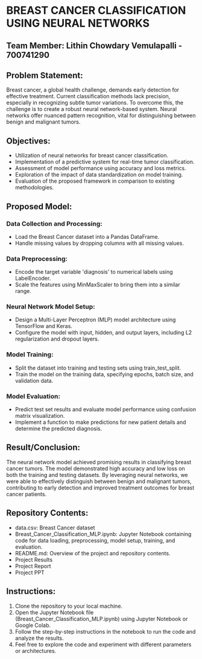 # BREAST CANCER CLASSIFICATION USING NEURAL NETWORKS

## Team Member: Lithin Chowdary Vemulapalli - 700741290

## Problem Statement:
Breast cancer, a global health challenge, demands early detection for effective treatment. Current classification methods lack precision, especially in recognizing subtle tumor variations. To overcome this, the challenge is to create a robust neural network-based system. Neural networks offer nuanced pattern recognition, vital for distinguishing between benign and malignant tumors.

## Objectives:
- Utilization of neural networks for breast cancer classification.
- Implementation of a predictive system for real-time tumor classification.
- Assessment of model performance using accuracy and loss metrics.
- Exploration of the impact of data standardization on model training.
- Evaluation of the proposed framework in comparison to existing methodologies.

## Proposed Model:

### Data Collection and Processing:
- Load the Breast Cancer dataset into a Pandas DataFrame.
- Handle missing values by dropping columns with all missing values.

### Data Preprocessing:
- Encode the target variable 'diagnosis' to numerical labels using LabelEncoder.
- Scale the features using MinMaxScaler to bring them into a similar range.

### Neural Network Model Setup:
- Design a Multi-Layer Perceptron (MLP) model architecture using TensorFlow and Keras.
- Configure the model with input, hidden, and output layers, including L2 regularization and dropout layers.

### Model Training:
- Split the dataset into training and testing sets using train_test_split.
- Train the model on the training data, specifying epochs, batch size, and validation data.

### Model Evaluation:
- Predict test set results and evaluate model performance using confusion matrix visualization.
- Implement a function to make predictions for new patient details and determine the predicted diagnosis.

## Result/Conclusion:
The neural network model achieved promising results in classifying breast cancer tumors. The model demonstrated high accuracy and low loss on both the training and testing datasets. By leveraging neural networks, we were able to effectively distinguish between benign and malignant tumors, contributing to early detection and improved treatment outcomes for breast cancer patients.


## Repository Contents:
- data.csv: Breast Cancer dataset
- Breast_Cancer_Classification_MLP.ipynb: Jupyter Notebook containing code for data loading, preprocessing, model setup, training, and evaluation.
- README.md: Overview of the project and repository contents.
- Project Results
- Project Report
- Project PPT

## Instructions:
1. Clone the repository to your local machine.
2. Open the Jupyter Notebook file (Breast_Cancer_Classification_MLP.ipynb) using Jupyter Notebook or Google Colab.
3. Follow the step-by-step instructions in the notebook to run the code and analyze the results.
4. Feel free to explore the code and experiment with different parameters or architectures.


